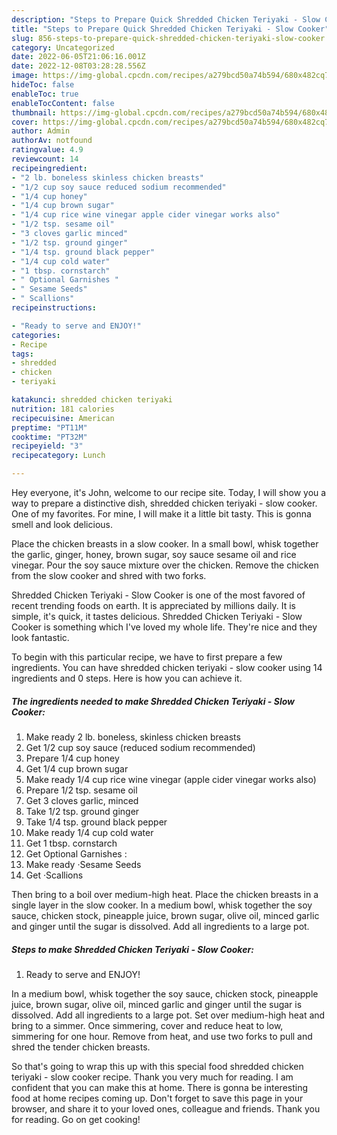 ```yaml
---
description: "Steps to Prepare Quick Shredded Chicken Teriyaki - Slow Cooker"
title: "Steps to Prepare Quick Shredded Chicken Teriyaki - Slow Cooker"
slug: 856-steps-to-prepare-quick-shredded-chicken-teriyaki-slow-cooker
category: Uncategorized
date: 2022-06-05T21:06:16.001Z
date: 2022-12-08T03:28:28.556Z
image: https://img-global.cpcdn.com/recipes/a279bcd50a74b594/680x482cq70/shredded-chicken-teriyaki-slow-cooker-recipe-main-photo.jpg
hideToc: false
enableToc: true
enableTocContent: false
thumbnail: https://img-global.cpcdn.com/recipes/a279bcd50a74b594/680x482cq70/shredded-chicken-teriyaki-slow-cooker-recipe-main-photo.jpg
cover: https://img-global.cpcdn.com/recipes/a279bcd50a74b594/680x482cq70/shredded-chicken-teriyaki-slow-cooker-recipe-main-photo.jpg
author: Admin
authorAv: notfound
ratingvalue: 4.9
reviewcount: 14
recipeingredient:
- "2 lb. boneless skinless chicken breasts"
- "1/2 cup soy sauce reduced sodium recommended"
- "1/4 cup honey"
- "1/4 cup brown sugar"
- "1/4 cup rice wine vinegar apple cider vinegar works also"
- "1/2 tsp. sesame oil"
- "3 cloves garlic minced"
- "1/2 tsp. ground ginger"
- "1/4 tsp. ground black pepper"
- "1/4 cup cold water"
- "1 tbsp. cornstarch"
- " Optional Garnishes "
- " Sesame Seeds"
- " Scallions"
recipeinstructions:

- "Ready to serve and ENJOY!"
categories:
- Recipe
tags:
- shredded
- chicken
- teriyaki

katakunci: shredded chicken teriyaki 
nutrition: 181 calories
recipecuisine: American
preptime: "PT11M"
cooktime: "PT32M"
recipeyield: "3"
recipecategory: Lunch

---
```



Hey everyone, it's John, welcome to our recipe site. Today, I will show you a way to prepare a distinctive dish, shredded chicken teriyaki - slow cooker. One of my favorites. For mine, I will make it a little bit tasty. This is gonna smell and look delicious.

Place the chicken breasts in a slow cooker. In a small bowl, whisk together the garlic, ginger, honey, brown sugar, soy sauce sesame oil and rice vinegar. Pour the soy sauce mixture over the chicken. Remove the chicken from the slow cooker and shred with two forks.

Shredded Chicken Teriyaki - Slow Cooker is one of the most favored of recent trending foods on earth. It is appreciated by millions daily. It is simple, it's quick, it tastes delicious. Shredded Chicken Teriyaki - Slow Cooker is something which I've loved my whole life. They're nice and they look fantastic.


To begin with this particular recipe, we have to first prepare a few ingredients. You can have shredded chicken teriyaki - slow cooker using 14 ingredients and 0 steps. Here is how you can achieve it.

<!--inarticleads1-->

##### The ingredients needed to make Shredded Chicken Teriyaki - Slow Cooker:

1. Make ready 2 lb. boneless, skinless chicken breasts
1. Get 1/2 cup soy sauce (reduced sodium recommended)
1. Prepare 1/4 cup honey
1. Get 1/4 cup brown sugar
1. Make ready 1/4 cup rice wine vinegar (apple cider vinegar works also)
1. Prepare 1/2 tsp. sesame oil
1. Get 3 cloves garlic, minced
1. Take 1/2 tsp. ground ginger
1. Take 1/4 tsp. ground black pepper
1. Make ready 1/4 cup cold water
1. Get 1 tbsp. cornstarch
1. Get  Optional Garnishes :
1. Make ready  ·Sesame Seeds
1. Get  ·Scallions


Then bring to a boil over medium-high heat. Place the chicken breasts in a single layer in the slow cooker. In a medium bowl, whisk together the soy sauce, chicken stock, pineapple juice, brown sugar, olive oil, minced garlic and ginger until the sugar is dissolved. Add all ingredients to a large pot. 

<!--inarticleads2-->

##### Steps to make Shredded Chicken Teriyaki - Slow Cooker:


1. Ready to serve and ENJOY!

In a medium bowl, whisk together the soy sauce, chicken stock, pineapple juice, brown sugar, olive oil, minced garlic and ginger until the sugar is dissolved. Add all ingredients to a large pot. Set over medium-high heat and bring to a simmer. Once simmering, cover and reduce heat to low, simmering for one hour. Remove from heat, and use two forks to pull and shred the tender chicken breasts. 

So that's going to wrap this up with this special food shredded chicken teriyaki - slow cooker recipe. Thank you very much for reading. I am confident that you can make this at home. There is gonna be interesting food at home recipes coming up. Don't forget to save this page in your browser, and share it to your loved ones, colleague and friends. Thank you for reading. Go on get cooking!
